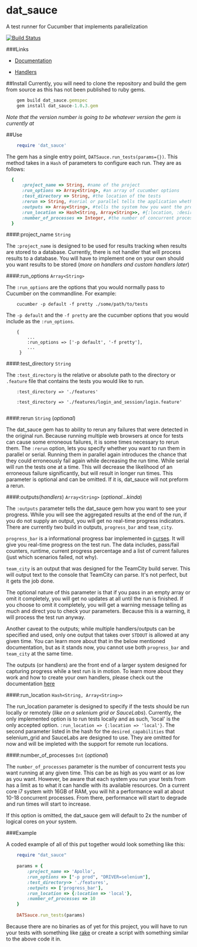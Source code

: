 # dat_sauce
A test runner for Cucumber that implements parallelization

[![Build Status](https://travis-ci.org/jakesa/dat_sauce.svg?branch=master)](https://travis-ci.org/jakesa/dat_sauce)

###Links
- [Documentation](http://www.rubydoc.info/github/jakesa/dat_sauce/master/index)

- [Handlers](./Handlers.md)


##Install
Currently, you will need to clone the repository and build the gem from source as this has not been published to ruby gems.
```ruby
    gem build dat_sauce.gemspec
    gem install dat_sauce-1.0.3.gem
```
*Note that the version number is going to be whatever version the gem is currently at*

##Use

```ruby
    require 'dat_sauce'
```

The gem has a single entry point, `DATSauce.run_tests(params={})`.
This method takes in a `Hash` of parameters to configure each run. They are as follows:

```ruby
  {
      :project_name => String, #name of the project
      :run_options => Array<String>, #an array of cucumber options
      :test_directory => String, #the location of the tests
      :rerun => String, #serial or parallel tells the application whether or not you want to do a rerun of the failures and if you want them to be run in serial or parallel
      :outputs => Array<String>, #tells the system how you want the progress and the results displayed to the user
      :run_location => Hash<String, Array<String>>, #{:location, :desired_caps}
      :number_of_processes => Integer, #the number of concurrent processes you want running tests. Performance will decrease the higher you go. Typically, 2 times the number of physical cores is the ceiling
  }
```

####:project_name `String`

The `:project_name` is designed to be used for results tracking when results are stored to a database. Currently, there is not handler that will process results
 to a database. You will have to implement one on your own should you want results to be stored (*more on handlers and custom handlers later*)

####:run_options `Array<String>`

The `:run_options` are the options that you would normally pass to Cucumber on the commandline.  For example:

```
    cucumber -p default -f pretty ./some/path/to/tests
```
The `-p default` and the `-f pretty` are the cucumber options that you would include as the `:run_options`. 

```
    {
        ...
        :run_options => ['-p default', '-f pretty'],
        ...
     }
```

####:test_directory `String`

The `:test_directory` is the relative or absolute path to the directory or `.feature` file that contains the tests you would like to run.
```
    :test_directory => './features'
    
    :test_directory => './features/login_and_session/login.feature'
        
```

####:rerun `String` (*optional*)

The dat_sauce gem has to ability to rerun any failures that were detected in the original run.  Because running multiple web browsers at once for
 tests can cause some erroneous failures, it is some times necessary to rerun them.  The `:rerun` option, lets you specify whether you want to run
 them in parallel or serial. Running them in parallel again introduces the chance that they could erroneously fail again while decreasing the run time.
 While serial will run the tests one at a time.  This will decrease the likelihood of an erroneous failure significantly, but will result in longer run times.
 This parameter is optional and can be omitted. If it is, dat_sauce will not preform a rerun.

####:outputs(*handlers*) `Array<String>` (*optional*...*kinda*)

The `:outputs` parameter tells the dat_sauce gem how you want to see your progress.  While you will see the aggregated results at the end of the run,
if you do not supply an output, you will get no real-time progress indicators.
 There are currently two build in outputs, `progress_bar` and `team_city`.

`progress_bar` is a informational progress bar implemented in [curses](https://github.com/ruby/curses). It will give you real-time progress on the test run.
 The data includes, pass/fail counters, runtime, current progress percentage and a list of current failures (just which scenarios failed, not why).

`team_city` is an output that was designed for the TeamCity build server. This will output text to the console that TeamCity can parse.  It's not perfect, but
it gets the job done.

The optional nature of this parameter is that if you pass in an empty array or omit it completely, you will get no updates at all until the run is finished.
 If you choose to omit it completely, you will get a warning message telling as much and direct you to check your parameters.  Because this is a warning, it will
 process the test run anyway.

Another caveat to the outputs; while multiple handlers/outputs can be specified and used, only one output that takes over `STDOUT` is allowed at any given time.
 You can learn more about that in the below mentioned documentation, but as it stands now, you cannot use both `progress_bar` and `team_city` at the same time.

The outputs (or handlers) are the front end of a larger system designed for capturing progress while a test run is in motion. To learn more about they work and how
 to create your own handlers, please check out the documentation [here](./Handlers.md)

####:run_location `Hash<String, Array<String>>`

The run_location parameter is designed to specify if the tests should be run locally or remotely (*like on a selenium grid or SauceLabs*). Currently, the only implemented
option is to run tests locally and as such, 'local' is the only accepted option. `:run_location => {:location => 'local'}`.
The second parameter listed in the hash for the `desired_capabilities` that selenium_grid and SauceLabs are designed to use. They are omitted for now and will be impleted with
the support for remote run locations.

####:number_of_processes `Int` (*optional*)

The `number_of_processes` parameter is the number of concurrent tests you want running at any given time. This can be as high as you want or as low as you want. However, be aware
that each system you run your tests from has a limit as to what it can handle with its available resources. On a current core i7 system with 16GB of RAM, you will hit a performance wall
at about 10-18 concurrent processes.  From there, performance will start to degrade and run times will start to increase.

If this option is omitted, the dat_sauce gem will default to 2x the number of logical cores on your system.

###Example

A coded example of all of this put together would look something like this:

``` ruby
    require "dat_sauce"
    
    params = {
        :project_name => 'Apollo',
        :run_options => ["-p prod", "DRIVER=selenium"],
        :test_directory=> './features',
        :outputs => ['progress_bar'],
        :run_location => {:location => 'local'},
        :number_of_processes => 10
    }
    
    DATSauce.run_tests(params)
```

Because there are no binaries as of yet for this project, you will have to run your tests with something like [rake](https://github.com/ruby/rake) or create a script with something similar to the above code it in.